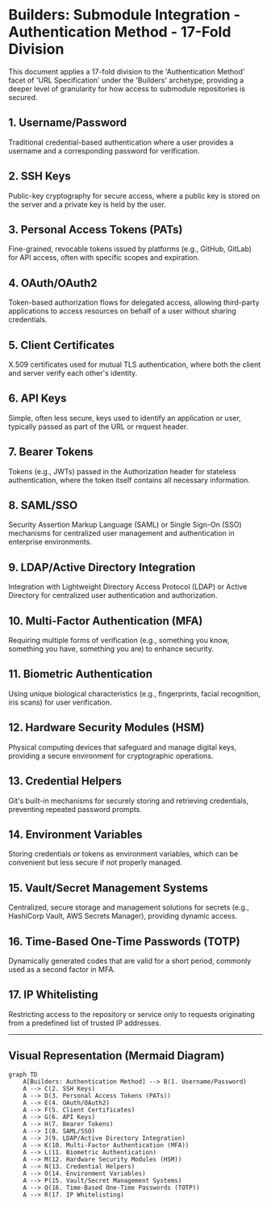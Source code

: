 # Builders: Submodule Integration - Authentication Method - 17-Fold Division

This document applies a 17-fold division to the 'Authentication Method' facet of 'URL Specification' under the 'Builders' archetype, providing a deeper level of granularity for how access to submodule repositories is secured.

## 1. Username/Password

Traditional credential-based authentication where a user provides a username and a corresponding password for verification.

## 2. SSH Keys

Public-key cryptography for secure access, where a public key is stored on the server and a private key is held by the user.

## 3. Personal Access Tokens (PATs)

Fine-grained, revocable tokens issued by platforms (e.g., GitHub, GitLab) for API access, often with specific scopes and expiration.

## 4. OAuth/OAuth2

Token-based authorization flows for delegated access, allowing third-party applications to access resources on behalf of a user without sharing credentials.

## 5. Client Certificates

X.509 certificates used for mutual TLS authentication, where both the client and server verify each other's identity.

## 6. API Keys

Simple, often less secure, keys used to identify an application or user, typically passed as part of the URL or request header.

## 7. Bearer Tokens

Tokens (e.g., JWTs) passed in the Authorization header for stateless authentication, where the token itself contains all necessary information.

## 8. SAML/SSO

Security Assertion Markup Language (SAML) or Single Sign-On (SSO) mechanisms for centralized user management and authentication in enterprise environments.

## 9. LDAP/Active Directory Integration

Integration with Lightweight Directory Access Protocol (LDAP) or Active Directory for centralized user authentication and authorization.

## 10. Multi-Factor Authentication (MFA)

Requiring multiple forms of verification (e.g., something you know, something you have, something you are) to enhance security.

## 11. Biometric Authentication

Using unique biological characteristics (e.g., fingerprints, facial recognition, iris scans) for user verification.

## 12. Hardware Security Modules (HSM)

Physical computing devices that safeguard and manage digital keys, providing a secure environment for cryptographic operations.

## 13. Credential Helpers

Git's built-in mechanisms for securely storing and retrieving credentials, preventing repeated password prompts.

## 14. Environment Variables

Storing credentials or tokens as environment variables, which can be convenient but less secure if not properly managed.

## 15. Vault/Secret Management Systems

Centralized, secure storage and management solutions for secrets (e.g., HashiCorp Vault, AWS Secrets Manager), providing dynamic access.

## 16. Time-Based One-Time Passwords (TOTP)

Dynamically generated codes that are valid for a short period, commonly used as a second factor in MFA.

## 17. IP Whitelisting

Restricting access to the repository or service only to requests originating from a predefined list of trusted IP addresses.

---

## Visual Representation (Mermaid Diagram)

```mermaid
graph TD
    A[Builders: Authentication Method] --> B(1. Username/Password)
    A --> C(2. SSH Keys)
    A --> D(3. Personal Access Tokens (PATs))
    A --> E(4. OAuth/OAuth2)
    A --> F(5. Client Certificates)
    A --> G(6. API Keys)
    A --> H(7. Bearer Tokens)
    A --> I(8. SAML/SSO)
    A --> J(9. LDAP/Active Directory Integration)
    A --> K(10. Multi-Factor Authentication (MFA))
    A --> L(11. Biometric Authentication)
    A --> M(12. Hardware Security Modules (HSM))
    A --> N(13. Credential Helpers)
    A --> O(14. Environment Variables)
    A --> P(15. Vault/Secret Management Systems)
    A --> Q(16. Time-Based One-Time Passwords (TOTP))
    A --> R(17. IP Whitelisting)
```
